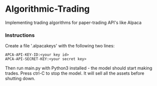 # Algorithmic-Trading
Implementing trading algorithms for paper-trading API's like Alpaca

### Instructions
Create a file '.alpacakeys' with the following two lines:
```
APCA-API-KEY-ID:<your key id>
APCA-API-SECRET-KEY:<your secret key>
```

Then run main.py with Python3 installed - the model should start making trades.
Press ctrl-C to stop the model. It will sell all the assets before shutting down.
